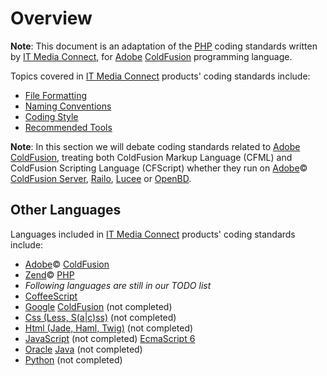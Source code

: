 # Overview

**Note**: This document is an adaptation of the [PHP](../../overview.md) coding standards written by [IT Media Connect](http://itmediaconnect.ro/), for [Adobe](http://www.adobe.com/products/coldfusion-family.html) [ColdFusion](overview.md) programming language.

Topics covered in [IT Media Connect](http://itmediaconnect.ro/) products' coding standards include:

* [File Formatting](file-formating.md)
* [Naming Conventions](naming-conventions.md)
* [Coding Style](coding-style.md)
* [Recommended Tools](recommended-tools.md)

**Note**: In this section we will debate coding standards related to [Adobe](http://www.adobe.com/products/coldfusion-family.html) [ColdFusion](overview.md), treating both ColdFusion Markup Language (CFML) and ColdFusion Scripting Language (CFScript) whether they run on [Adobe](http://www.adobe.com/products/coldfusion-family.html)&copy; [ColdFusion Server](http://www.adobe.com/products/coldfusion-family.html), [Railo](http://www.getrailo.org), [Lucee](http://lucee.org) or [OpenBD](http://openbd.org).

## Other Languages

Languages included in [IT Media Connect](http://itmediaconnect.ro/) products' coding standards include:

* [Adobe](http://www.adobe.com/products/coldfusion-family.html)&copy; [ColdFusion](overview.md)
* [Zend](http://zend.com)&copy; [PHP](../../overview.md)
* *Following languages are still in our TODO list*
* [CoffeeScript](part/coffee/overview.md)
* [Google](http://code.google.com/p/dart/) [ColdFusion](part/dart/overview.md) (not completed)
* [Css (Less, S(a|c)ss)](part/css/overview.md) (not completed)
* [Html (Jade, Haml, Twig)](part/html/overview.md) (not completed)
* [JavaScript](part/js/overview.md) (not completed) [EcmaScript 6](https://github.com/lukehoban/es6features)
* [Oracle](https://www.oracle.com/java/index.html) [Java](part/java/overview.md) (not completed)
* [Python](part/py/overview.md) (not completed)
